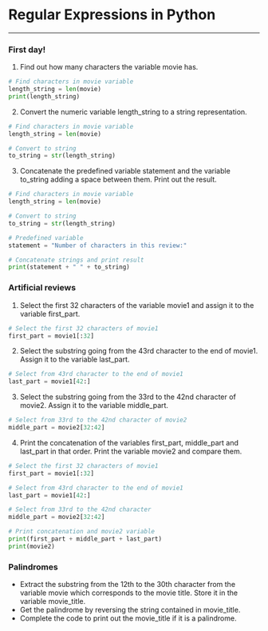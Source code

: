 # Regular Expressions in Python
---
### First day!
1. Find out how many characters the variable movie has.
```python
# Find characters in movie variable
length_string = len(movie)
print(length_string)
```
2. Convert the numeric variable length_string to a string representation.
```python
# Find characters in movie variable
length_string = len(movie)

# Convert to string
to_string = str(length_string)
```
3. Concatenate the predefined variable statement and the variable to_string adding a space between them. Print out the result.
```python
# Find characters in movie variable
length_string = len(movie)

# Convert to string
to_string = str(length_string)

# Predefined variable
statement = "Number of characters in this review:"

# Concatenate strings and print result
print(statement + " " + to_string)
```
### Artificial reviews
1. Select the first 32 characters of the variable movie1 and assign it to the variable first_part.
```python
# Select the first 32 characters of movie1
first_part = movie1[:32]
```
2. Select the substring going from the 43rd character to the end of movie1. Assign it to the variable last_part.
```python
# Select from 43rd character to the end of movie1
last_part = movie1[42:]
```
3. Select the substring going from the 33rd to the 42nd character of movie2. Assign it to the variable middle_part.
```python
# Select from 33rd to the 42nd character of movie2
middle_part = movie2[32:42]
```
4. Print the concatenation of the variables first_part, middle_part and last_part in that order. Print the variable movie2 and compare them.
```python
# Select the first 32 characters of movie1
first_part = movie1[:32]

# Select from 43rd character to the end of movie1
last_part = movie1[42:]

# Select from 33rd to the 42nd character
middle_part = movie2[32:42]

# Print concatenation and movie2 variable
print(first_part + middle_part + last_part) 
print(movie2)
```
### Palindromes
* Extract the substring from the 12th to the 30th character from the variable movie which corresponds to the movie title. Store it in the variable movie_title.
* Get the palindrome by reversing the string contained in movie_title.
* Complete the code to print out the movie_title if it is a palindrome.
